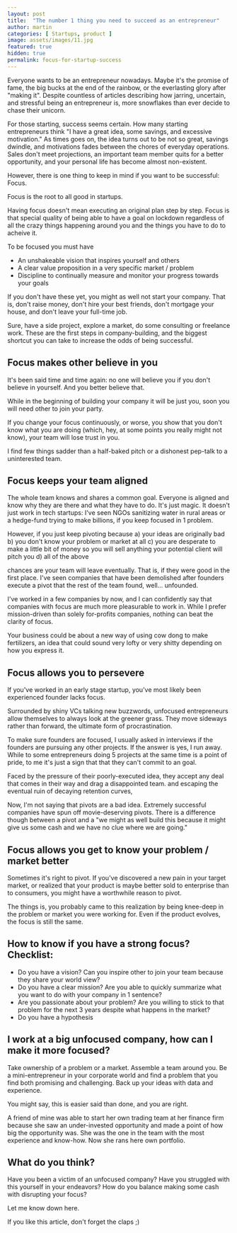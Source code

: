 ```yaml
---
layout: post
title:  "The number 1 thing you need to succeed as an entrepreneur"
author: martin
categories: [ Startups, product ]
image: assets/images/11.jpg
featured: true
hidden: true
permalink: focus-for-startup-success
---
```


Everyone wants to be an entrepreneur nowadays. Maybe it's the promise of fame, the big bucks at the end of the rainbow, or the everlasting glory after "making it". Despite countless of articles describing how jarring, uncertain, and stressful being an entrepreneur is, more snowflakes than ever decide to chase their unicorn.

For those starting, success seems certain. How many starting entrepreneurs think "I have a great idea, some savings, and excessive motivation." As times goes on, the idea turns out to be not so great, savings dwindle, and motivations fades between the chores of everyday operations. Sales don't meet projections, an important team member quits for a better opportunity, and your personal life has become almost non-existent.

However, there is one thing to keep in mind if you want to be successful:
Focus.

Focus is the root to all good in startups.

Having focus doesn't mean executing an original plan step by step. Focus is that special quality of being able to have a goal on lockdown regardless of all the crazy things happening around you and the things you have to do to acheive it.

To be focused you must have
- An unshakeable vision that inspires yourself and others
- A clear value proposition in a very specific market / problem
- Discipline to continually measure and monitor your progress towards your goals

If you don't have these yet, you might as well not start your company. That is, don't raise money, don't hire your best friends, don't mortgage your house, and don't leave your full-time job.

Sure, have a side project, explore a market, do some consulting or freelance work. These are the first steps in company-building, and the biggest shortcut you can take to increase the odds of being successful.

## Focus makes other believe in you

It's been said time and time again: no one will believe you if you don't believe in yourself. And you better believe that.

While in the beginning of building your company it will be just you, soon you will need other to join your party.

If you change your focus continuously, or worse, you show that you don't know what you are doing (which, hey, at some points you really might not know), your team will lose trust in you.

I find few things sadder than a half-baked pitch or a dishonest pep-talk to a uninterested team.

## Focus keeps your team aligned

The whole team knows and shares a common goal. Everyone is aligned and know why they are there and what they have to do. It's just magic. It doesn't just work in tech startups: I've seen NGOs sanitizing water in rural areas or a hedge-fund trying to make billions, if you keep focused in 1 problem.

However, if you just keep pivoting because
a) your ideas are originally bad
b) you don't know your problem or market at all
c) you are desperate to make a little bit of money so you will sell anything your potential client will pitch you
d) all of the above

chances are your team will leave eventually. That is, if they were good in the first place. I've seen companies that have been demolished after founders execute a pivot that the rest of the team found, well... unfounded.

 I've worked in a few companies by now, and I can confidently say that companies with focus are much more pleasurable to work in. While I prefer mission-driven than solely for-profits companies, nothing can beat the clarity of focus.

Your business could be about a new way of using cow dong to make fertilizers, an idea that could sound very lofty or very shitty depending on how you express it.


## Focus allows you to persevere

If you've worked in an early stage startup, you've most likely been experienced founder lacks focus.

Surrounded by shiny VCs talking new buzzwords, unfocused entrepreneurs allow themselves to always look at the greener grass. They move sideways rather than forward, the ultimate form of procrastination.

To make sure founders are focused, I usually asked in interviews if the founders are pursuing any other projects. If the answer is yes, I run away. While to some entrepreneurs doing 5 projects at the same time is a point of pride, to me it's just a sign that that they can't commit to an goal.

Faced by the pressure of their poorly-executed idea, they accept any deal that comes in their way and drag a disappointed team. and escaping the eventual ruin of decaying retention curves,

Now, I'm not saying that pivots are a bad idea. Extremely successful companies have spun off movie-deserving pivots. There is a difference though between a pivot and a "we might as well build this because it might give us some cash and we have no clue where we are going."


## Focus allows you get to know your problem / market better

Sometimes it's right to pivot. If you've discovered a new pain in your target market, or realized that your product is maybe better sold to enterprise than to consumers, you might have a worthwhile reason to pivot.

The things is, you probably came to this realization by being knee-deep in the problem or market you were working for. Even if the product evolves, the focus is still the same.

## How to know if you have a strong focus? Checklist:

- Do you have a vision? Can you inspire other to join your team because they share your world view?
- Do you have a clear mission? Are you able to quickly summarize what you want to do with your company in 1 sentence?
- Are you passionate about your problem? Are you willing to stick to that problem for the next 3 years despite what happens in the market?
- Do you have a hypothesis

## I work at a big unfocused company, how can I make it more focused?

Take ownership of a problem or a market. Assemble a team around you. Be a mini-entrepreneur in your corporate world and find a problem that you find both promising and challenging. Back up your ideas with data and experience.

You might say, this is easier said than done, and you are right.

A friend of mine was able to start her own trading team at her finance firm because she saw an under-invested opportunity and made a point of how big the opportunity was. She was the one in the team with the most experience and know-how. Now she rans here own portfolio.

## What do you think?

Have you been a victim of an unfocused company? Have you struggled with this yourself in your endeavors? How do you balance making some cash with disrupting your focus?

Let me know down here.

If you like this article, don't forget the claps ;)
